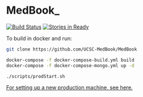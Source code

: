 # MedBook_

[![Build Status](https://travis-ci.org/UCSC-MedBook/MedBook_.svg?branch=master)](https://travis-ci.org/UCSC-MedBook/MedBook_)
[![Stories in Ready](https://badge.waffle.io/UCSC-MedBook/MedBook.png?label=ready&title=Ready)](https://waffle.io/UCSC-MedBook/MedBook)

To build in docker and run:
```sh
git clone https://github.com/UCSC-MedBook/MedBook

docker-compose -f docker-compose-build.yml build
docker-compose -f docker-compose-mongo.yml up -d

./scripts/prodStart.sh
```

[For setting up a new production machine, see here.](dev-ops/README.md)
